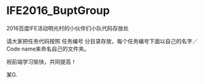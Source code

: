 # IFE2016_BuptGroup
2016百度IFE活动明光村的小伙伴们小队代码存放处

请大家把任务代码按照 任务编号 分目录存放，每个任务编号下面以自己的名字／Code name来命名自己的文件夹。

祝前端学习愉快，共同提高！

某G.
